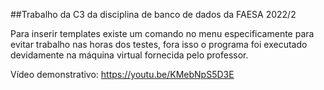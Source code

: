 ##Trabalho da C3 da disciplina de banco de dados da FAESA 2022/2

Para inserir templates existe um comando no menu especificamente para evitar trabalho nas horas dos testes, fora isso o programa foi executado devidamente na máquina virtual fornecida pelo professor. 

Vídeo demonstrativo: https://youtu.be/KMebNpS5D3E
